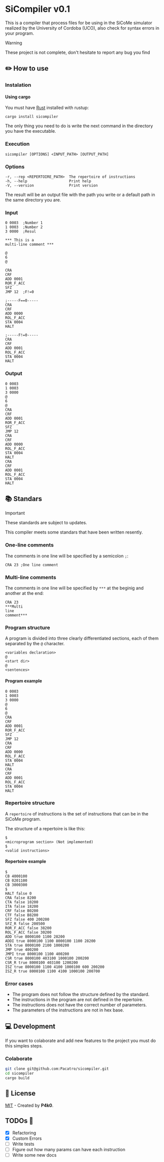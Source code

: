 # SiCompiler v0.1

This is a compiler that process files for be using in the SiCoMe simulator realized by the University of Cordoba (UCO), also check for syntax errors in your program.

> [!WARNING]
> These project is not complete, don't hesitate to report any bug you find

## :pencil2: How to use

### Instalation

#### Using cargo

You must have [Rust](https://www.rust-lang.org/es/tools/install) installed with rustup:

```terminal
cargo install sicompiler
```

The only thing you need to do is write the next command in the directory you have the executable.

### Execution

```terminal
sicompiler [OPTIONS] <INPUT_PATH> [OUTPUT_PATH]
```

### Options

```terminal
-r, --rep <REPERTOIRE_PATH>  The repertoire of instructions
-h, --help                   Print help
-V, --version                Print version
```

The result will be an output file with the path you write or a default path in the same directory you are.

### Input

```termial
0 0003  ;Number 1
1 0003  ;Number 2
3 0000  ;Resul

*** This is a 
multi-line comment ***

@
6
@

CRA
CRF
ADD 0001
ROR_F_ACC
SFZ
JMP 12  ;F!=0

;-----F==0-----
CRA
CRF
ADD 0000
ROL_F_ACC
STA 0004
HALT

;-----F!=0-----
CRA
CRF
ADD 0001
ROL_F_ACC
STA 0004
HALT
```

### Output

```terminal
0 0003
1 0003
3 0000
@
6
@
CRA 
CRF 
ADD 0001
ROR_F_ACC 
SFZ 
JMP 12
CRA 
CRF 
ADD 0000
ROL_F_ACC 
STA 0004
HALT 
CRA 
CRF 
ADD 0001
ROL_F_ACC 
STA 0004
HALT 
```

## :books: Standars

> [!IMPORTANT]
> These standards are subject to updates.

This compiler meets some standars that have been written resently.

### One-line comments

The comments in one line will be specified by a semicolon `;`:

```terminal
CRA 23 ;One line comment
```

### Multi-line comments

The comments in one line will be specified by `***` at the beginig and another at the end:

```terminal
CRA 23 
***Multi 
line 
comment***
```

### Program structure

A program is divided into three clearly differentiated sections, each of them separated by the `@` character.

```terminal
<variables declaration>
@
<start dir>
@
<sentences>
```

#### Program example

```terminal
0 0003
1 0003
3 0000
@
6
@
CRA 
CRF 
ADD 0001
ROR_F_ACC 
SFZ 
JMP 12
CRA 
CRF 
ADD 0000
ROL_F_ACC 
STA 0004
HALT 
CRA 
CRF 
ADD 0001
ROL_F_ACC 
STA 0004
HALT 
```

### Repertoire structure

A `repertoire` of instructions is the set of instructions that can be in the SiCoMe program.

The structure of a repertoire is like this:

```terminal
$
<microprogram section> (Not implemented)
$
<valid instructions>
```

#### Repertoire example

```terminal
$
CB 4000100
CB 0201100
CB 3000300
$
HALT false 0
CRA false 8200
CTA false 10200
ITA false 18200
CRF false B0200
CTF false B8200
SFZ false 400 200200
SFZ_R false 200500
ROR_F_ACC false 38200
ROL_F_ACC false 30200
ADD true 8000100 1100 28200
ADDI true 8000100 1100 8000100 1100 28200
STA true 8000100 2100 1000200
JMP true 400200
JMPI true 8000100 1100 400200
CSR true 8000100 403100 1000100 200200
CSR_R true 8000100 403100 1200200
ISZ true 8000100 1100 4100 1000100 600 200200
ISZ_R true 8000100 1100 4100 1000100 200700
```

### Error cases

- The program does not follow the structure defined by the standard.
- The instructions in the program are not defined in the repertoire.
- The instructions does not have the correct number of parameters.
- The parameters of the instructions are not in hex base.

## 💻 Development

If you want to colaborate and add new features to the project you must do this simples steps.

### Colaborate

```bash
git clone git@github.com:Pacatro/sicompiler.git
cd sicompiler
cargo build
```

## 🔑 License

[MIT](https://opensource.org/license/mit/) - Created by **P4k0**.

## TODOs 🏁

- [x] Refactoring
- [x] Custom Errors
- [ ] Write tests
- [ ] Figure out how many params can have each instruction
- [ ] Write some new docs
